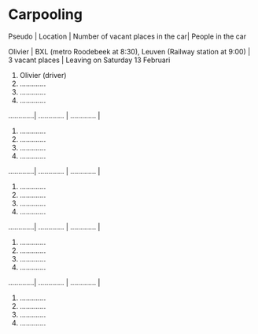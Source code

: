 # Carpooling #
Pseudo       | Location      | Number of vacant places in the car| People in the car

Olivier | BXL (metro Roodebeek at 8:30), Leuven (Railway station at 9:00) | 3 vacant places | Leaving on Saturday 13 Februari 
<ol><li>Olivier (driver)</li><li>.............</li><li>.............</li><li>.............</li></ol>
.............| ............. | .............                     |  <ol><li>.............</li><li>.............</li><li>.............</li><li>.............</li></ol>
.............| ............. | .............                     |  <ol><li>.............</li><li>.............</li><li>.............</li><li>.............</li></ol>
.............| ............. | .............                     | <ol><li>.............</li><li>.............</li><li>.............</li><li>.............</li></ol>
.............| ............. | .............                     | <ol><li>.............</li><li>.............</li><li>.............</li><li>.............</li></ol>
